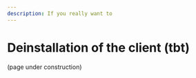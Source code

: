 ```yaml
---
description: If you really want to
---
```


# Deinstallation of the client \(tbt\)

\(page under construction\)

